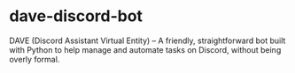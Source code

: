 # dave-discord-bot
DAVE (Discord Assistant Virtual Entity) – A friendly, straightforward bot built with Python to help manage and automate tasks on Discord, without being overly formal.
